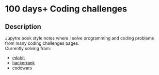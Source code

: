 # 100 days+ Coding challenges

## Description
Jupytre book style notes where I solve programming and coding problems from many coding challenges pages.  
Currently solving from:
* [edabit](http://www.edabit.com)
* [hackerrank](https://www.hackerrank.com/)
* [codewars](https://www.codewars.com/)
